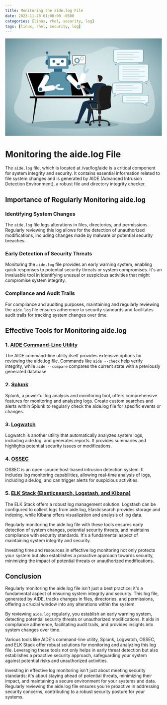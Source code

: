 ```yaml
---
title: Monitoring the aide.log File
date: 2023-11-28 01:00:00 -0500
categories: [linux, rhel, security, log]
tags: [linux, rhel, security, log]
---
```


![Monitoring the aide.log File](/assets/img/posts/2023/monitoring_aide_log/monitoring_aide_log.jpg)


# Monitoring the aide.log File

The `aide.log` file, which is located at /var/log/aide is a critical component for system integrity and security. It contains essential information related to file system changes and is generated by AIDE (Advanced Intrusion Detection Environment), a robust file and directory integrity checker. 

## Importance of Regularly Monitoring aide.log

### Identifying System Changes

The `aide.log` file logs alterations in files, directories, and permissions. Regularly reviewing this log allows for the detection of unauthorized modifications, including changes made by malware or potential security breaches.

### Early Detection of Security Threats

Monitoring the `aide.log` file provides an early warning system, enabling quick responses to potential security threats or system compromises. It's an invaluable tool in identifying unusual or suspicious activities that might compromise system integrity.

### Compliance and Audit Trails

For compliance and auditing purposes, maintaining and regularly reviewing the `aide.log` file ensures adherence to security standards and facilitates audit trails for tracking system changes over time.

## Effective Tools for Monitoring aide.log

### 1. [AIDE Command-Line Utility](https://aide.github.io/)

The AIDE command-line utility itself provides extensive options for reviewing the aide.log file. Commands like `aide --check` help verify integrity, while `aide --compare` compares the current state with a previously generated database.

### 2. [Splunk](https://www.splunk.com/)

Splunk, a powerful log analysis and monitoring tool, offers comprehensive features for monitoring and analyzing logs. Create custom searches and alerts within Splunk to regularly check the aide.log file for specific events or changes.

### 3. [Logwatch](https://linux.die.net/man/8/logwatch)

Logwatch is another utility that automatically analyzes system logs, including aide.log, and generates reports. It provides summaries and highlights potential security issues or modifications.

### 4. [OSSEC](https://www.ossec.net/)

OSSEC is an open-source host-based intrusion detection system. It includes log monitoring capabilities, allowing real-time analysis of logs, including aide.log, and can trigger alerts for suspicious activities.

### 5. [ELK Stack (Elasticsearch, Logstash, and Kibana)](https://www.elastic.co/)

The ELK Stack offers a robust log management solution. Logstash can be configured to collect logs from aide.log, Elasticsearch provides storage and indexing, while Kibana offers visualization and analysis of log data.

Regularly monitoring the aide.log file with these tools ensures early detection of system changes, potential security threats, and maintains compliance with security standards. It's a fundamental aspect of maintaining system integrity and security.

Investing time and resources in effective log monitoring not only protects your system but also establishes a proactive approach towards security, minimizing the impact of potential threats or unauthorized modifications.


## Conclusion

Regularly monitoring the aide.log file isn't just a best practice; it's a fundamental aspect of ensuring system integrity and security. This log file, generated by AIDE, tracks changes in files, directories, and permissions, offering a crucial window into any alterations within the system.

By reviewing `aide.log` regularly, you establish an early warning system, detecting potential security threats or unauthorized modifications. It aids in compliance adherence, facilitating audit trails, and provides insights into system changes over time.

Various tools like AIDE's command-line utility, Splunk, Logwatch, OSSEC, and ELK Stack offer robust solutions for monitoring and analyzing this log file. Leveraging these tools not only helps in early threat detection but also establishes a proactive security approach, safeguarding your system against potential risks and unauthorized activities.

Investing in effective log monitoring isn't just about meeting security standards; it's about staying ahead of potential threats, minimizing their impact, and maintaining a secure environment for your systems and data. Regularly reviewing the aide.log file ensures you're proactive in addressing security concerns, contributing to a robust security posture for your systems.

